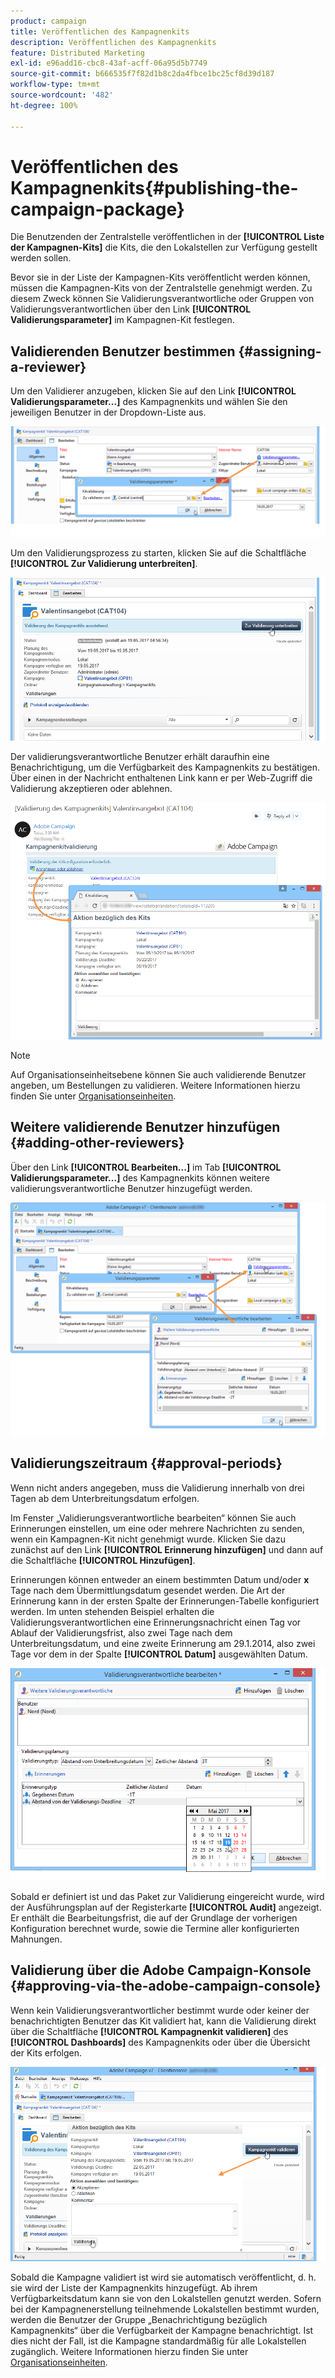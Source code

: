 ```yaml
---
product: campaign
title: Veröffentlichen des Kampagnenkits
description: Veröffentlichen des Kampagnenkits
feature: Distributed Marketing
exl-id: e96add16-cbc8-43af-acff-06a95d5b7749
source-git-commit: b666535f7f82d1b8c2da4fbce1bc25cf8d39d187
workflow-type: tm+mt
source-wordcount: '482'
ht-degree: 100%

---
```


# Veröffentlichen des Kampagnenkits{#publishing-the-campaign-package}



Die Benutzenden der Zentralstelle veröffentlichen in der **[!UICONTROL Liste der Kampagnen-Kits]** die Kits, die den Lokalstellen zur Verfügung gestellt werden sollen.

Bevor sie in der Liste der Kampagnen-Kits veröffentlicht werden können, müssen die Kampagnen-Kits von der Zentralstelle genehmigt werden. Zu diesem Zweck können Sie Validierungsverantwortliche oder Gruppen von Validierungsverantwortlichen über den Link **[!UICONTROL Validierungsparameter]** im Kampagnen-Kit festlegen.

## Validierenden Benutzer bestimmen {#assigning-a-reviewer}

Um den Validierer anzugeben, klicken Sie auf den Link **[!UICONTROL Validierungsparameter...]** des Kampagnenkits und wählen Sie den jeweiligen Benutzer in der Dropdown-Liste aus.

![](assets/s_advuser_mkg_dist_define_valid.png)

Um den Validierungsprozess zu starten, klicken Sie auf die Schaltfläche **[!UICONTROL Zur Validierung unterbreiten]**.

![](assets/s_advuser_mkg_dist_valid_process.png)

Der validierungsverantwortliche Benutzer erhält daraufhin eine Benachrichtigung, um die Verfügbarkeit des Kampagnenkits zu bestätigen. Über einen in der Nachricht enthaltenen Link kann er per Web-Zugriff die Validierung akzeptieren oder ablehnen.

![](assets/s_advuser_mkg_dist_valid_process1.png)

>[!NOTE]
>
>Auf Organisationseinheitsebene können Sie auch validierende Benutzer angeben, um Bestellungen zu validieren. Weitere Informationen hierzu finden Sie unter [Organisationseinheiten](about-distributed-marketing.md#organizational-entities).

## Weitere validierende Benutzer hinzufügen {#adding-other-reviewers}

Über den Link **[!UICONTROL Bearbeiten...]** im Tab **[!UICONTROL Validierungsparameter...]** des Kampagnenkits können weitere validierungsverantwortliche Benutzer hinzugefügt werden.

![](assets/s_advuser_mkg_dist_select_op_valid.png)

## Validierungszeitraum {#approval-periods}

Wenn nicht anders angegeben, muss die Validierung innerhalb von drei Tagen ab dem Unterbreitungsdatum erfolgen.

Im Fenster „Validierungsverantwortliche bearbeiten“ können Sie auch Erinnerungen einstellen, um eine oder mehrere Nachrichten zu senden, wenn ein Kampagnen-Kit nicht genehmigt wurde. Klicken Sie dazu zunächst auf den Link **[!UICONTROL Erinnerung hinzufügen]** und dann auf die Schaltfläche **[!UICONTROL Hinzufügen]**.

Erinnerungen können entweder an einem bestimmten Datum und/oder **x** Tage nach dem Übermittlungsdatum gesendet werden. Die Art der Erinnerung kann in der ersten Spalte der Erinnerungen-Tabelle konfiguriert werden. Im unten stehenden Beispiel erhalten die Validierungsverantwortlichen eine Erinnerungsnachricht einen Tag vor Ablauf der Validierungsfrist, also zwei Tage nach dem Unterbreitungsdatum, und eine zweite Erinnerung am 29.1.2014, also zwei Tage vor dem in der Spalte **[!UICONTROL Datum]** ausgewählten Datum.

![](assets/s_advuser_mkg_dist_reminder_planning.png)

Sobald er definiert ist und das Paket zur Validierung eingereicht wurde, wird der Ausführungsplan auf der Registerkarte **[!UICONTROL Audit]** angezeigt. Er enthält die Bearbeitungsfrist, die auf der Grundlage der vorherigen Konfiguration berechnet wurde, sowie die Termine aller konfigurierten Mahnungen.

## Validierung über die Adobe Campaign-Konsole {#approving-via-the-adobe-campaign-console}

Wenn kein Validierungsverantwortlicher bestimmt wurde oder keiner der benachrichtigten Benutzer das Kit validiert hat, kann die Validierung direkt über die Schaltfläche **[!UICONTROL Kampagnenkit validieren]** des **[!UICONTROL Dashboards]** des Kampagnenkits oder über die Übersicht der Kits erfolgen.

![](assets/s_advuser_mkg_dist_valid_button.png)

Sobald die Kampagne validiert ist wird sie automatisch veröffentlicht, d. h. sie wird der Liste der Kampagnenkits hinzugefügt. Ab ihrem Verfügbarkeitsdatum kann sie von den Lokalstellen genutzt werden. Sofern bei der Kampagnenerstellung teilnehmende Lokalstellen bestimmt wurden, werden die Benutzer der Gruppe „Benachrichtigung bezüglich Kampagnenkits“ über die Verfügbarkeit der Kampagne benachrichtigt. Ist dies nicht der Fall, ist die Kampagne standardmäßig für alle Lokalstellen zugänglich. Weitere Informationen hierzu finden Sie unter [Organisationseinheiten](about-distributed-marketing.md#organizational-entities).
